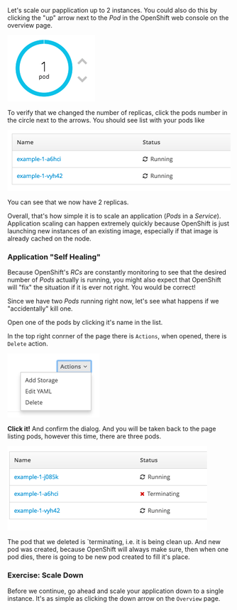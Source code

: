 Let's scale our papplication up to 2 instances. You could also do this by clicking the "up" arrow next to
the *Pod* in the OpenShift web console on the overview page.

![Scaling using arrows](../../assets/intro-openshift-getting-started-4scaling-arrows.png)

To verify that we changed the number of replicas, click the pods number in the circle next to the arrows.
You should see list with your pods like

![List of pods](../../assets/intro-openshift-getting-started-4scaling-pods.png)

You can see that we now have 2 replicas. 

Overall, that's how simple it is to scale an application (*Pods* in a
*Service*). Application scaling can happen extremely quickly because OpenShift
is just launching new instances of an existing image, especially if that image
is already cached on the node.

### Application "Self Healing"

Because OpenShift's *RCs* are constantly monitoring to see that the desired number
of *Pods* actually is running, you might also expect that OpenShift will "fix" the
situation if it is ever not right. You would be correct!

Since we have two *Pods* running right now, let's see what happens if we
"accidentally" kill one.

Open one of the pods by clicking it's name in the list.

In the top right conrner of the page there is `Actions`, when opened, there is `Delete` action.

![Delete action](../../assets/intro-openshift-getting-started-4scaling-actions.png)

**Click it!** And confirm the dialog. And you will be taken back to the page listing pods, however
this time, there are three pods.

![List of pods](../../assets/intro-openshift-getting-started-4scaling-terminating.png)

The pod that we deleted is `terminating, i.e. it is being clean up. And new pod was created, because
OpenShift will always make sure, then when one pod dies, there is going to be new pod created to
fill it's place.

### Exercise: Scale Down

Before we continue, go ahead and scale your application down to a single
instance. It's as simple as clicking the down arrow on the `Overview` page.
